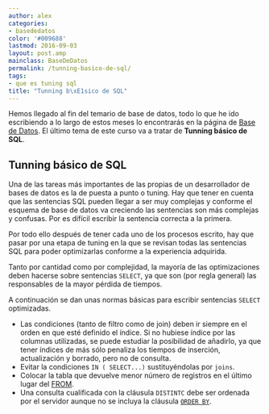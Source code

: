 ```yaml
---
author: alex
categories:
- basededatos
color: '#009688'
lastmod: 2016-09-03
layout: post.amp
mainclass: BaseDeDatos
permalink: /tunning-basico-de-sql/
tags:
- que es tuning sql
title: "Tunning b\xE1sico de SQL"
---
```


Hemos llegado al fin del temario de base de datos, todo lo que he ido escribiendo a lo largo de estos meses lo encontrarás en la página de [Base de Datos][1]. El último tema de este curso va a tratar de __Tunning básico de SQL__.

## Tunning básico de SQL

Una de las tareas más importantes de las propias de un desarrollador de bases de datos es la de puesta a punto o tuning. Hay que tener en cuenta que las sentencias SQL pueden llegar a ser muy complejas y conforme el esquema de base de datos va creciendo las sentencias son más complejas y confusas. Por es difícil escribir la sentencia correcta a la primera.

<!--more--><!--ad-->

Por todo ello después de tener cada uno de los procesos escrito, hay que pasar por una etapa de tuning en la que se revisan todas las sentencias SQL para poder optimizarlas conforme a la experiencia adquirida.

Tanto por cantidad como por complejidad, la mayoría de las optimizaciones deben hacerse sobre sentencias `SELECT`, ya que son (por regla general) las responsables de la mayor pérdida de tiempos.

A continuación se dan unas normas básicas para escribir sentencias `SELECT` optimizadas.

- Las condiciones (tanto de filtro como de join) deben ir siempre en el orden en que esté definido el índice. Si no hubiese índice por las columnas utilizadas, se puede estudiar la posibilidad de añadirlo, ya que tener índices de más sólo penaliza los tiempos de inserción, actualización y borrado, pero no de consulta.
- Evitar la condiciones `IN ( SELECT...)` sustituyéndolas por `joins`.
- Colocar la tabla que devuelve menor número de registros en el último lugar del [FROM][2].
- Una consulta cualificada con la cláusula `DISTINTC` debe ser ordenada por el servidor aunque no se incluya la cláusula [`ORDER BY`][3].

 [1]: https://elbauldelprogramador.com/bases-de-datos/
 [2]: https://elbauldelprogramador.com/consulta-de-datos-clausula-from/
 [3]: https://elbauldelprogramador.com/consulta-de-datos-clausula-having-y/
